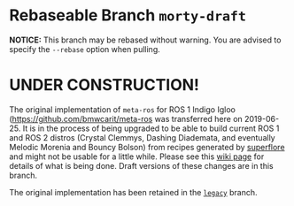 # Rebaseable Branch `morty-draft`

**NOTICE:** This branch may be rebased without warning. You are advised to
specify the `--rebase` option when pulling.

# UNDER CONSTRUCTION!

The original implementation of `meta-ros` for ROS 1 Indigo Igloo
(<https://github.com/bmwcarit/meta-ros> was transferred here on 2019-06-25. It
is in the process of being upgraded to be able to build current ROS 1 and ROS 2
distros (Crystal Clemmys, Dashing Diademata, and eventually Melodic Morenia and
Bouncy Bolson) from recipes generated by
[superflore](https://github.com/ros-infrastructure/superflore/) and might not be
usable for a little while. Please see this
[wiki page](https://github.com/ros/meta-ros/wiki/Superflore-OE-Recipe-Generation-Scheme)
for details of what is being done. Draft versions of these changes are in this branch.

The original implementation has been retained in the [`legacy`](https://github.com/ros/meta-ros/tree/legacy) branch.
